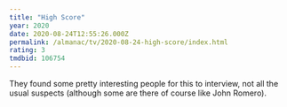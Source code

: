 ```yaml
---
title: "High Score"
year: 2020
date: 2020-08-24T12:55:26.000Z
permalink: /almanac/tv/2020-08-24-high-score/index.html
rating: 3
tmdbid: 106754
---
```


They found some pretty interesting people for this to interview, not all the usual suspects (although some are there of course like John Romero).